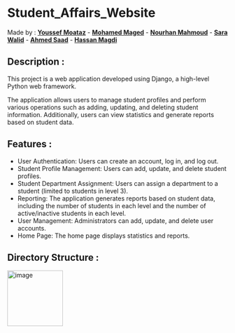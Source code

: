 # Student_Affairs_Website
Made by : [**Youssef Moataz**](https://github.com/YoussefMoataz) - [**Mohamed Maged**](https://github.com/Ibn-Maged) - [**Nourhan Mahmoud**](https://github.com/NourhanMahmoudd) - 
[**Sara Walid**](https://github.com/sarawalid99) - [**Ahmed Saad**](https://github.com/ahmedsaad123456) - [**Hassan Magdi**](https://github.com/hassan1876) 

Description :
--------------------------------------------
This project is a web application developed using Django, a high-level Python web framework. 

The application allows users to manage student profiles and perform various operations such as adding, updating, and deleting student information. Additionally, users can view statistics and generate reports based on student data.

Features :
--------------------------------------------
- User Authentication: Users can create an account, log in, and log out.
- Student Profile Management: Users can add, update, and delete student profiles.
- Student Department Assignment: Users can assign a department to a student (limited to students in level 3).
- Reporting: The application generates reports based on student data, including the number of students in each level and the number of active/inactive students in each level.
- User Management: Administrators can add, update, and delete user accounts.
- Home Page: The home page displays statistics and reports.

Directory Structure :
--------------------------------------------
<img width="127" alt="image" src="https://github.com/YoussefMoataz/Student_Affairs_Website/assets/92929722/2f4b803f-a2b3-49af-9385-bff0a98e9609">

